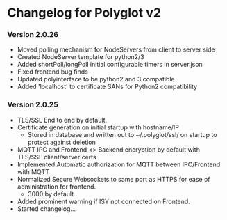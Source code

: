 # __Changelog for Polyglot v2__

### Version 2.0.26

* Moved polling mechanism for NodeServers from client to server side
* Created NodeServer template for python2/3
* Added shortPoll/longPoll initial configurable timers in server.json
* Fixed frontend bug finds
* Updated polyinterface to be python2 and 3 compatible
* Added 'localhost' to certificate SANs for Python2 compatibility

### Version 2.0.25

* TLS/SSL End to end by default.
* Certificate generation on initial startup with hostname/IP
  * Stored in database and written out to ~/.polyglot/ssl/ on startup to protect against deletion
* MQTT IPC and Frontend <> Backend encryption by default with TLS/SSL client/server certs
* Implemented Automatic authorization for MQTT between IPC/Frontend with MQTT
* Normalized Secure Websockets to same port as HTTPS for ease of administration for frontend.
  * 3000 by default
* Added prominent warning if ISY not connected on Frontend.
* Started changelog...
